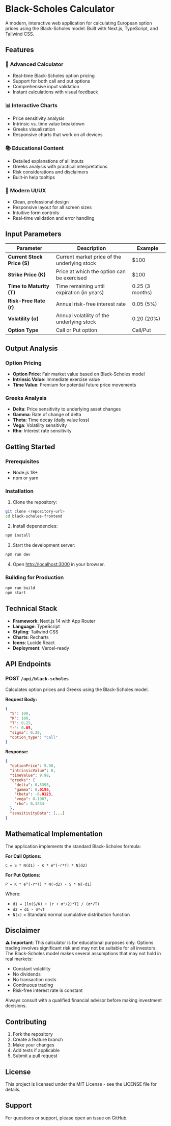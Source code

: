 # Black-Scholes Calculator

A modern, interactive web application for calculating European option prices using the Black-Scholes model. Built with Next.js, TypeScript, and Tailwind CSS.

## Features

### 🧮 **Advanced Calculator**
- Real-time Black-Scholes option pricing
- Support for both call and put options
- Comprehensive input validation
- Instant calculations with visual feedback

### 📊 **Interactive Charts**
- Price sensitivity analysis
- Intrinsic vs. time value breakdown
- Greeks visualization
- Responsive charts that work on all devices

### 📚 **Educational Content**
- Detailed explanations of all inputs
- Greeks analysis with practical interpretations
- Risk considerations and disclaimers
- Built-in help tooltips

### 🎨 **Modern UI/UX**
- Clean, professional design
- Responsive layout for all screen sizes
- Intuitive form controls
- Real-time validation and error handling

## Input Parameters

| Parameter | Description | Example |
|-----------|-------------|---------|
| **Current Stock Price (S)** | Current market price of the underlying stock | $100 |
| **Strike Price (K)** | Price at which the option can be exercised | $100 |
| **Time to Maturity (T)** | Time remaining until expiration (in years) | 0.25 (3 months) |
| **Risk-Free Rate (r)** | Annual risk-free interest rate | 0.05 (5%) |
| **Volatility (σ)** | Annual volatility of the underlying stock | 0.20 (20%) |
| **Option Type** | Call or Put option | Call/Put |

## Output Analysis

### Option Pricing
- **Option Price**: Fair market value based on Black-Scholes model
- **Intrinsic Value**: Immediate exercise value
- **Time Value**: Premium for potential future price movements

### Greeks Analysis
- **Delta**: Price sensitivity to underlying asset changes
- **Gamma**: Rate of change of delta
- **Theta**: Time decay (daily value loss)
- **Vega**: Volatility sensitivity
- **Rho**: Interest rate sensitivity

## Getting Started

### Prerequisites
- Node.js 18+ 
- npm or yarn

### Installation

1. Clone the repository:
```bash
git clone <repository-url>
cd black-scholes-frontend
```

2. Install dependencies:
```bash
npm install
```

3. Start the development server:
```bash
npm run dev
```

4. Open [http://localhost:3000](http://localhost:3000) in your browser.

### Building for Production

```bash
npm run build
npm start
```

## Technical Stack

- **Framework**: Next.js 14 with App Router
- **Language**: TypeScript
- **Styling**: Tailwind CSS
- **Charts**: Recharts
- **Icons**: Lucide React
- **Deployment**: Vercel-ready

## API Endpoints

### POST `/api/black-scholes`

Calculates option prices and Greeks using the Black-Scholes model.

**Request Body:**
```json
{
  "S": 100,
  "K": 100,
  "T": 0.25,
  "r": 0.05,
  "sigma": 0.20,
  "option_type": "call"
}
```

**Response:**
```json
{
  "optionPrice": 9.98,
  "intrinsicValue": 0,
  "timeValue": 9.98,
  "greeks": {
    "delta": 0.5398,
    "gamma": 0.0198,
    "theta": -0.0123,
    "vega": 0.1987,
    "rho": 0.1234
  },
  "sensitivityData": [...]
}
```

## Mathematical Implementation

The application implements the standard Black-Scholes formula:

**For Call Options:**
```
C = S * N(d1) - K * e^(-r*T) * N(d2)
```

**For Put Options:**
```
P = K * e^(-r*T) * N(-d2) - S * N(-d1)
```

Where:
- `d1 = [ln(S/K) + (r + σ²/2)*T] / (σ*√T)`
- `d2 = d1 - σ*√T`
- `N(x)` = Standard normal cumulative distribution function

## Disclaimer

⚠️ **Important**: This calculator is for educational purposes only. Options trading involves significant risk and may not be suitable for all investors. The Black-Scholes model makes several assumptions that may not hold in real markets:

- Constant volatility
- No dividends
- No transaction costs
- Continuous trading
- Risk-free interest rate is constant

Always consult with a qualified financial advisor before making investment decisions.

## Contributing

1. Fork the repository
2. Create a feature branch
3. Make your changes
4. Add tests if applicable
5. Submit a pull request

## License

This project is licensed under the MIT License - see the LICENSE file for details.

## Support

For questions or support, please open an issue on GitHub.